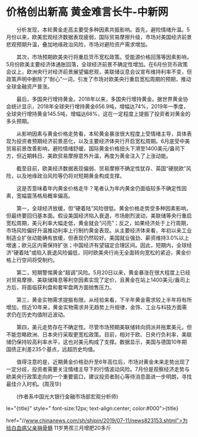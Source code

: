 # 价格创出新高 黄金难言长牛-中新网

　　分析发现，本轮黄金走高主要受多种因素共振影响。首先，避险情绪升温。5月份以来，欧美宏观经济数据表现疲弱，国际贸易摩擦升级，市场对美国经济前景悲观预期升温，叠加地缘政治风险，市场对避险资产需求增加。

　　其次，市场预期欧美央行将重启货币宽松政策。受能源价格回落等因素影响，5月份欧美主要经济体通胀回落，全球经济前景不确定性增加。在6月份货币政策会议上，欧洲央行对经济前景展望偏悲观，美联储议息会议宣布维持利率不变，但政策声明中删除了“耐心”一词，引发了市场对欧美央行重启宽松周期的预期，推动全球金融资产普涨。

　　最后，多国央行增持黄金。2018年以来，多国央行增持黄金。据世界黄金协会统计显示，2018年全球央行增持黄金656.9吨，增幅达74%，2019年一季度，全球央行增持黄金145.5吨，增幅达68%，这在一定程度上提振了投资者对黄金的多头预期。

　　从影响因素与黄金价格走势看，本轮黄金暴涨很大程度上受情绪主导，具体表现为投资者预期经济前景恶化，以及主要经济体央行开启宽松周期。6月底受中美贸易前景改善影响，避险情绪舒缓，国际黄金价格扭头下滑至1400美元/盎司下方，但近期韩日、美欧贸易摩擦意外升温，再度为黄金注入了上涨动能。

　　截至目前，欧美经济数据表现偏弱、贸易摩擦不确定性犹存、英国“硬脱欧”风险，以及地缘政治风险等仍将对短期黄金构成支撑。

　　这是否意味着年内黄金价格走牛？笔者认为年内黄金仍面临较多不确定性因素，宽幅震荡格局概率偏高。

　　第一，全球经济放缓，但“硬着陆”风险很低。黄金价格走势受多种因素影响，但最终要回归基本面。假设美国经济陷入衰退，市场剧烈波动，美联储等央行重启宽松周期，美元利率大幅走低，黄金就会“闪亮”；反之，如果经济处于上行周期，市场风险偏好升温推动利率上行制约黄金表现。从主要经济体来看，年初以来工业制造业扩张动能确有放缓，但表现仍然较好。美国就业强劲、薪资维持3.0%以上增速；欧元区内需保持扩张；中国经济有望锚定合理区间。因此，短期内，全球经济“硬着陆”或陷入衰退风险偏低，同时欧美央行尚无全面转向宽松的紧迫，黄金价格上行空间将受制约。

　　第二，短期警惕黄金“超调”风险。5月20日以来，黄金暴涨在很大程度上已经对贸易摩擦、美联储降息等利空因素实现了定价，且黄金在站上1400美元/盎司上方后，将面临获利盘和套牢盘两方面抛售压力。

　　第三，黄金实物需求提振有限。从经验来看，下半年黄金需求较上半年将有所增加，但近10年来，黄金实物需求并无趋势上升规律，金饰、工业与科技方面需求仍在历史均值附近波动。

　　第四，美元走势存在不确定性。尽管市场预期美联储转向鸽派并拖累美元，但不能忽略欧洲、日本央行采取更宽松政策。目前，相对于欧、日央行负利率，美联储仍保持较高利率水平，这也对美元构成了支撑。数据显示，美国与德国10年期国债正利差235个基点，远超历史均值。

　　值得注意的是，近期黄金价格劲升至6年高位后，市场对黄金未来走势出现了一定分歧，投资者需要关注情绪主导下的行情波动风险。7月份是观察经济走势与欧美央行政策走向的一个重要窗口，建议投资者耐心等待消息面进一步明朗，寻找最佳介入时机。(周茂华)

　　(作者系中国光大银行金融市场部宏观分析师)

le="{title}" style=" font-size:12px; text-align:center; color:#000">{title}

href="//www.chinanews.com/sh/shipin/2019/07-11/news823153.shtml">为给白血病父亲捐骨髓 11岁男孩三月增肥20多斤
